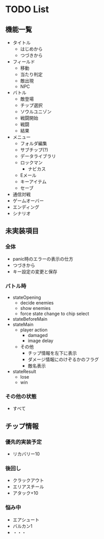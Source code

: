# TODO List

## 機能一覧

- タイトル
  - はじめから
  - つづきから
- フィールド
  - 移動
  - 当たり判定
  - 敵出現
  - NPC
- バトル
  - 敵登場
  - チップ選択
  - ソウルユニゾン
  - 戦闘開始
  - 戦闘
  - 結果
- メニュー
  - フォルダ編集
  - サブチップ(?)
  - データライブラリ
  - ロックマン
    - ナビカス
  - Eメール
  - キーアイテム
  - セーブ
- 通信対戦
- ゲームオーバー
- エンディング
- シナリオ

## 未実装項目

### 全体

- panic時のエラーの表示の仕方
- つづきから
- キー設定の変更と保存

### バトル時

- stateOpening
  - decide enemies
  - show enemies
  - force state change to chip select
- stateBeforeMain
- stateMain
  - player action
    - damaged
    - image delay
  - その他
    - チップ情報を左下に表示
    - ダメージ情報にのけぞるかのフラグ
    - 敵名表示
- stateResult
  - lose
  - win

### その他の状態

- すべて

## チップ情報

### 優先的実装予定

- リカバリー10

### 後回し

- クラックアウト
- エリアスチール
- アタック+10

### 悩み中

- エアシュート
- バルカン1
- ・・・
